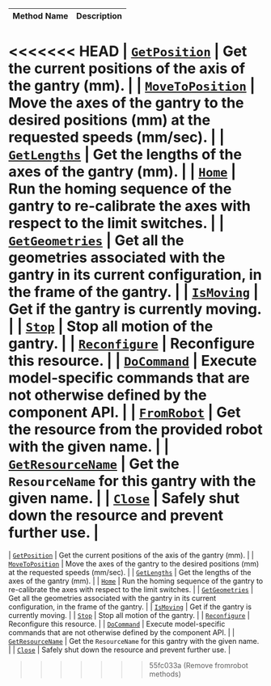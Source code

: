 <!-- prettier-ignore -->
| Method Name | Description |
| ----------- | ----------- |
<<<<<<< HEAD
| [`GetPosition`](/appendix/apis/components/gantry/#getposition) | Get the current positions of the axis of the gantry (mm). |
| [`MoveToPosition`](/appendix/apis/components/gantry/#movetoposition) | Move the axes of the gantry to the desired positions (mm) at the requested speeds (mm/sec). |
| [`GetLengths`](/appendix/apis/components/gantry/#getlengths) | Get the lengths of the axes of the gantry (mm). |
| [`Home`](/appendix/apis/components/gantry/#home) | Run the homing sequence of the gantry to re-calibrate the axes with respect to the limit switches. |
| [`GetGeometries`](/appendix/apis/components/gantry/#getgeometries) | Get all the geometries associated with the gantry in its current configuration, in the frame of the gantry. |
| [`IsMoving`](/appendix/apis/components/gantry/#ismoving) | Get if the gantry is currently moving. |
| [`Stop`](/appendix/apis/components/gantry/#stop) | Stop all motion of the gantry. |
| [`Reconfigure`](/appendix/apis/components/gantry/#reconfigure) | Reconfigure this resource. |
| [`DoCommand`](/appendix/apis/components/gantry/#docommand) | Execute model-specific commands that are not otherwise defined by the component API. |
| [`FromRobot`](/appendix/apis/components/gantry/#fromrobot) | Get the resource from the provided robot with the given name. |
| [`GetResourceName`](/appendix/apis/components/gantry/#getresourcename) | Get the `ResourceName` for this gantry with the given name. |
| [`Close`](/appendix/apis/components/gantry/#close) | Safely shut down the resource and prevent further use. |
=======
| [`GetPosition`](/components/gantry/#getposition) | Get the current positions of the axis of the gantry (mm). |
| [`MoveToPosition`](/components/gantry/#movetoposition) | Move the axes of the gantry to the desired positions (mm) at the requested speeds (mm/sec). |
| [`GetLengths`](/components/gantry/#getlengths) | Get the lengths of the axes of the gantry (mm). |
| [`Home`](/components/gantry/#home) | Run the homing sequence of the gantry to re-calibrate the axes with respect to the limit switches. |
| [`GetGeometries`](/components/gantry/#getgeometries) | Get all the geometries associated with the gantry in its current configuration, in the frame of the gantry. |
| [`IsMoving`](/components/gantry/#ismoving) | Get if the gantry is currently moving. |
| [`Stop`](/components/gantry/#stop) | Stop all motion of the gantry. |
| [`Reconfigure`](/components/gantry/#reconfigure) | Reconfigure this resource. |
| [`DoCommand`](/components/gantry/#docommand) | Execute model-specific commands that are not otherwise defined by the component API. |
| [`GetResourceName`](/components/gantry/#getresourcename) | Get the `ResourceName` for this gantry with the given name. |
| [`Close`](/components/gantry/#close) | Safely shut down the resource and prevent further use. |
>>>>>>> 55fc033a (Remove fromrobot methods)
